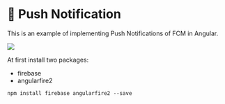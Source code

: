 # 📌 Push Notification

This is an example of implementing Push Notifications of FCM in Angular.

<img src = "https://cdn-images-1.medium.com/max/840/1*wiNrwnAnwjBzbjlXUgrj6A.png">

At first install two packages:
* firebase
* angularfire2

`npm install firebase angularfire2 --save`

